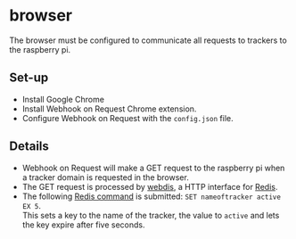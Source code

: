 # browser
The browser must be configured to communicate all requests to trackers to the raspberry pi.

## Set-up
- Install Google Chrome
- Install Webhook on Request Chrome extension.
- Configure Webhook on Request with the `config.json` file.

## Details
- Webhook on Request will make a GET request to the raspberry pi when a tracker domain is requested in the browser.
- The GET request is processed by [webdis](https://github.com/nicolasff/webdis), a HTTP interface for [Redis](https://redis.io/).
- The following [Redis command](https://redis.io/commands/set/) is submitted: `SET nameoftracker active EX 5`.<br>This sets a key to the name of the tracker, the value to `active` and lets the key expire after five seconds.

